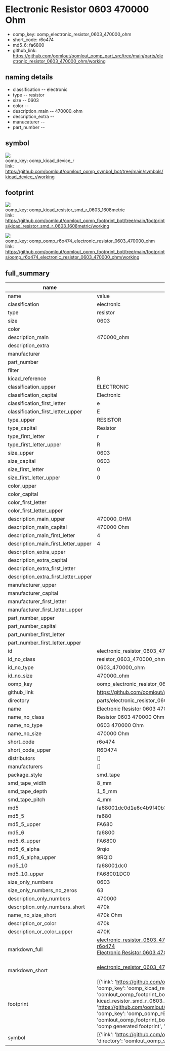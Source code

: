 # Electronic Resistor 0603 470000 Ohm

  
* oomp_key: oomp_electronic_resistor_0603_470000_ohm 
* short_code: r6o474
* md5_6: fa6800  
* github_link: https://github.com/oomlout/oomlout_oomp_part_src/tree/main/parts/electronic_resistor_0603_470000_ohm/working  
## naming details
* classification -- electronic
* type -- resistor
* size -- 0603
* color -- 
* description_main -- 470000_ohm
* description_extra -- 
* manucaturer -- 
* part_number -- 



## symbol

![](symbol/{index}/working/working_600.png)  
oomp_key: oomp_kicad_device_r  
link: https://github.com/oomlout/oomlout_oomp_symbol_bot/tree/main/symbols/kicad_device_r/working  

## footprint

![](footprint/{index}/working/working_600.png)  
oomp_key: oomp_kicad_resistor_smd_r_0603_1608metric  
link: https://github.com/oomlout/oomlout_oomp_footprint_bot/tree/main/footprints/kicad_resistor_smd_r_0603_1608metric/working  

![](footprint/{index}/working/working_600.png)  
oomp_key: oomp_oomp_r6o474_electronic_resistor_0603_470000_ohm  
link: https://github.com/oomlout/oomlout_oomp_footprint_bot/tree/main/footprints/oomp_r6o474_electronic_resistor_0603_470000_ohm/working  

## full_summary
| name | value | 
| --- | --- | 
| name | value | 
| classification | electronic | 
| type | resistor | 
| size | 0603 | 
| color |  | 
| description_main | 470000_ohm | 
| description_extra |  | 
| manufacturer |  | 
| part_number |  | 
| filter |  | 
| kicad_reference | R | 
| classification_upper | ELECTRONIC | 
| classification_capital | Electronic | 
| classification_first_letter | e | 
| classification_first_letter_upper | E | 
| type_upper | RESISTOR | 
| type_capital | Resistor | 
| type_first_letter | r | 
| type_first_letter_upper | R | 
| size_upper | 0603 | 
| size_capital | 0603 | 
| size_first_letter | 0 | 
| size_first_letter_upper | 0 | 
| color_upper |  | 
| color_capital |  | 
| color_first_letter |  | 
| color_first_letter_upper |  | 
| description_main_upper | 470000_OHM | 
| description_main_capital | 470000 Ohm | 
| description_main_first_letter | 4 | 
| description_main_first_letter_upper | 4 | 
| description_extra_upper |  | 
| description_extra_capital |  | 
| description_extra_first_letter |  | 
| description_extra_first_letter_upper |  | 
| manufacturer_upper |  | 
| manufacturer_capital |  | 
| manufacturer_first_letter |  | 
| manufacturer_first_letter_upper |  | 
| part_number_upper |  | 
| part_number_capital |  | 
| part_number_first_letter |  | 
| part_number_first_letter_upper |  | 
| id | electronic_resistor_0603_470000_ohm | 
| id_no_class | resistor_0603_470000_ohm | 
| id_no_type | 0603_470000_ohm | 
| id_no_size | 470000_ohm | 
| oomp_key | oomp_electronic_resistor_0603_470000_ohm | 
| github_link | https://github.com/oomlout/oomlout_oomp_part_src/tree/main/parts/electronic_resistor_0603_470000_ohm/working | 
| directory | parts/electronic_resistor_0603_470000_ohm | 
| name | Electronic Resistor 0603 470000 Ohm | 
| name_no_class | Resistor 0603 470000 Ohm | 
| name_no_type | 0603 470000 Ohm | 
| name_no_size | 470000 Ohm | 
| short_code | r6o474 | 
| short_code_upper | R6O474 | 
| distributors | [] | 
| manufacturers | [] | 
| package_style | smd_tape | 
| smd_tape_width | 8_mm | 
| smd_tape_depth | 1_5_mm | 
| smd_tape_pitch | 4_mm | 
| md5 | fa68001dc0d1e6c4b9f40b3218c264ca | 
| md5_5 | fa680 | 
| md5_5_upper | FA680 | 
| md5_6 | fa6800 | 
| md5_6_upper | FA6800 | 
| md5_6_alpha | 9rqio | 
| md5_6_alpha_upper | 9RQIO | 
| md5_10 | fa68001dc0 | 
| md5_10_upper | FA68001DC0 | 
| size_only_numbers | 0603 | 
| size_only_numbers_no_zeros | 63 | 
| description_only_numbers | 470000 | 
| description_only_numbers_short | 470k | 
| name_no_size_short | 470k Ohm | 
| description_or_color | 470k | 
| description_or_color_upper | 470K | 
| markdown_full | [electronic_resistor_0603_470000_ohm](https://github.com/oomlout/oomlout_oomp_part_src/tree/main/parts/electronic_resistor_0603_470000_ohm/working)<br>[r6o474](https://github.com/oomlout/oomlout_oomp_part_src/tree/main/parts/electronic_resistor_0603_470000_ohm/working)<br>[Electronic Resistor 0603 470000 Ohm](https://github.com/oomlout/oomlout_oomp_part_src/tree/main/parts/electronic_resistor_0603_470000_ohm/working)<br><br> | 
| markdown_short | [electronic_resistor_0603_470000_ohm](https://github.com/oomlout/oomlout_oomp_part_src/tree/main/parts/electronic_resistor_0603_470000_ohm/working)<br><br> | 
| footprint | [{'link': 'https://github.com/oomlout/oomlout_oomp_footprint_bot/tree/main/foootprntss/kicad_resistor_smd_r_0603_1608metric', 'oomp_key': 'oomp_kicad_resistor_smd_r_0603_1608metric', 'directory': 'oomlout_oomp_footprint_bot/footprints/kicad_resistor_smd_r_0603_1608metric//working/working.kicad_mod', 'note': 'source footprint kicad_resistor_smd_r_0603_1608metric', 'index': 0}, {'link': 'https://github.com/oomlout/oomlout_oomp_footprint_bot/tree/main/foootprntss/oomp_r6o474_electronic_resistor_0603_470000_ohm', 'oomp_key': 'oomp_oomp_r6o474_electronic_resistor_0603_470000_ohm', 'directory': 'oomlout_oomp_footprint_bot/footprints/oomp_r6o474_electronic_resistor_0603_470000_ohm//working/working.kicad_mod', 'note': 'oomp generated footprint', 'index': 1}] | 
| symbol | [{'link': 'https://github.com/oomlout/oomlout_oomp_symbol_bot/tree/main/symbols/kicad_device_r', 'oomp_key': 'oomp_kicad_device_r', 'directory': 'oomlout_oomp_symbol_bot/symbols/kicad_device_r//working/working.kicad_sym', 'index': 0}] | 
